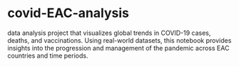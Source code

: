 # covid-EAC-analysis
 data analysis project that visualizes global trends in COVID-19 cases, deaths, and vaccinations. Using real-world datasets, this notebook provides insights into the progression and management of the pandemic across EAC countries and time periods.

